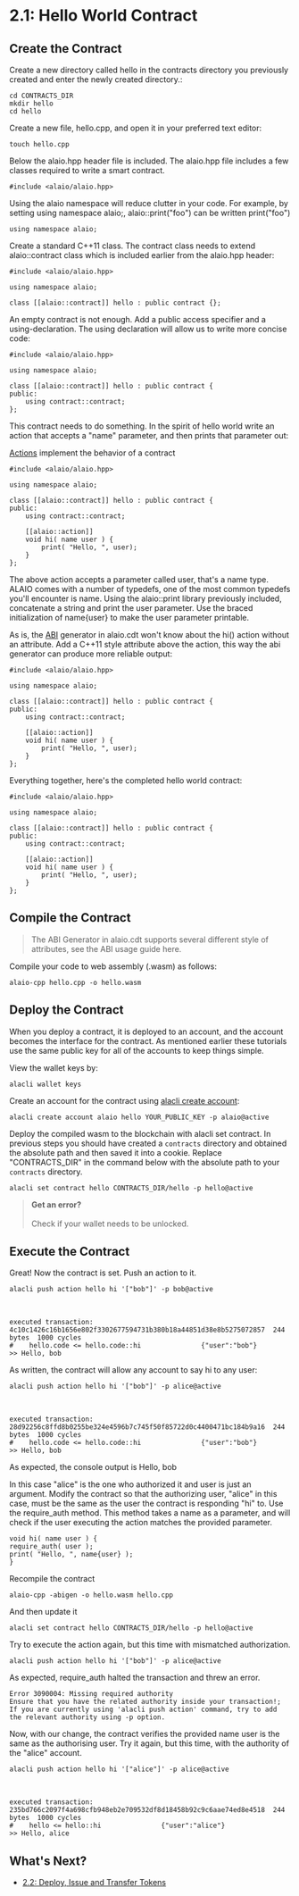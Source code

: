 # 2.1: Hello World Contract
## Create the Contract

Create a new directory called hello in the contracts directory you previously created and enter the newly created directory.:

    cd CONTRACTS_DIR
    mkdir hello
    cd hello

Create a new file, hello.cpp, and open it in your preferred text editor:

    touch hello.cpp

Below the alaio.hpp header file is included. The alaio.hpp file includes a few classes required to write a smart contract.

    #include <alaio/alaio.hpp>

Using the alaio namespace will reduce clutter in your code. For example, by setting using namespace alaio;, alaio::print("foo") can be written print("foo")

    using namespace alaio;

Create a standard C++11 class. The contract class needs to extend alaio::contract class which is included earlier from the alaio.hpp header:

    #include <alaio/alaio.hpp>

    using namespace alaio;

    class [[alaio::contract]] hello : public contract {};

An empty contract is not enough. Add a public access specifier and a using-declaration. The using declaration will allow us to write more concise code:

    #include <alaio/alaio.hpp>

    using namespace alaio;

    class [[alaio::contract]] hello : public contract {
    public:
        using contract::contract;
    };

This contract needs to do something. In the spirit of hello world write an action that accepts a "name" parameter, and then prints that parameter out:

[Actions]() implement the behavior of a contract

    #include <alaio/alaio.hpp>

    using namespace alaio;

    class [[alaio::contract]] hello : public contract {
    public:
        using contract::contract;

        [[alaio::action]]
        void hi( name user ) {
            print( "Hello, ", user);
        }
    };

The above action accepts a parameter called user, that's a name type. ALAIO comes with a number of typedefs, one of the most common typedefs you'll encounter is name. Using the alaio::print library previously included, concatenate a string and print the user parameter. Use the braced initialization of name{user} to make the user parameter printable.

As is, the [ABI]() generator in alaio.cdt won't know about the hi() action without an attribute. Add a C++11 style attribute above the action, this way the abi generator can produce more reliable output:

    #include <alaio/alaio.hpp>

    using namespace alaio;

    class [[alaio::contract]] hello : public contract {
    public:
        using contract::contract;

        [[alaio::action]]
        void hi( name user ) {
            print( "Hello, ", user);
        }
    };

Everything together, here's the completed hello world contract:

    #include <alaio/alaio.hpp>

    using namespace alaio;

    class [[alaio::contract]] hello : public contract {
    public:
        using contract::contract;

        [[alaio::action]]
        void hi( name user ) {
            print( "Hello, ", user);
        }
    };

## Compile the Contract

> The ABI Generator in alaio.cdt supports several different style of attributes, see the ABI usage guide here.

Compile your code to web assembly (.wasm) as follows:

    alaio-cpp hello.cpp -o hello.wasm

## Deploy the Contract

When you deploy a contract, it is deployed to an account, and the account becomes the interface for the contract. As mentioned earlier these tutorials use the same public key for all of the accounts to keep things simple.

View the wallet keys by:

    alacli wallet keys

Create an account for the contract using [alacli create account]():

    alacli create account alaio hello YOUR_PUBLIC_KEY -p alaio@active

Deploy the compiled wasm to the blockchain with alacli set contract.
In previous steps you should have created a `contracts` directory and obtained the absolute path and then saved it into a cookie. Replace "CONTRACTS_DIR" in the command below with the absolute path to your `contracts` directory.

    alacli set contract hello CONTRACTS_DIR/hello -p hello@active

> **Get an error?** <br> <br> Check if your wallet needs to be unlocked.

## Execute the Contract

Great! Now the contract is set. Push an action to it.
    
    alacli push action hello hi '["bob"]' -p bob@active
<br>

    executed transaction: 4c10c1426c16b1656e802f3302677594731b380b18a44851d38e8b5275072857  244 bytes  1000 cycles
    #    hello.code <= hello.code::hi               {"user":"bob"}
    >> Hello, bob

As written, the contract will allow any account to say hi to any user:

    alacli push action hello hi '["bob"]' -p alice@active
<br>

    executed transaction: 28d92256c8ffd8b0255be324e4596b7c745f50f85722d0c4400471bc184b9a16  244 bytes  1000 cycles
    #    hello.code <= hello.code::hi               {"user":"bob"}
    >> Hello, bob

As expected, the console output is Hello, bob

In this case "alice" is the one who authorized it and user is just an argument. Modify the contract so that the authorizing user, "alice" in this case, must be the same as the user the contract is responding "hi" to. Use the require_auth method. This method takes a name as a parameter, and will check if the user executing the action matches the provided parameter.

    void hi( name user ) {
    require_auth( user );
    print( "Hello, ", name{user} );
    }

Recompile the contract

    alaio-cpp -abigen -o hello.wasm hello.cpp

And then update it

    alacli set contract hello CONTRACTS_DIR/hello -p hello@active

Try to execute the action again, but this time with mismatched authorization.

    alacli push action hello hi '["bob"]' -p alice@active

As expected, require_auth halted the transaction and threw an error.

    Error 3090004: Missing required authority
    Ensure that you have the related authority inside your transaction!;
    If you are currently using 'alacli push action' command, try to add the relevant authority using -p option.

Now, with our change, the contract verifies the provided name user is the same as the authorising user. Try it again, but this time, with the authority of the "alice" account.

    alacli push action hello hi '["alice"]' -p alice@active
<br>

    executed transaction: 235bd766c2097f4a698cfb948eb2e709532df8d18458b92c9c6aae74ed8e4518  244 bytes  1000 cycles
    #    hello <= hello::hi               {"user":"alice"}
    >> Hello, alice
    
## What's Next?

* [2.2: Deploy, Issue and Transfer Tokens](https://developer.alacritys.net/docs/how_alaio_works/getting_started_with_alaio/2._smart_contract_development/2.2_deploy,_issue_and_transfer_tokens.md)
